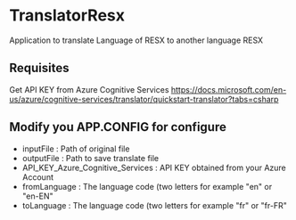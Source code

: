 # TranslatorResx
Application to translate Language of RESX to another language RESX

## Requisites
Get API KEY from Azure Cognitive Services
https://docs.microsoft.com/en-us/azure/cognitive-services/translator/quickstart-translator?tabs=csharp

## Modify you APP.CONFIG for configure
- inputFile : Path of original file
- outputFile : Path to save translate file
- API_KEY_Azure_Cognitive_Services : API KEY obtained from your Azure Account
- fromLanguage : The language code (two letters for example "en" or "en-EN"
- toLanguage : The language code (two letters for example "fr" or "fr-FR"